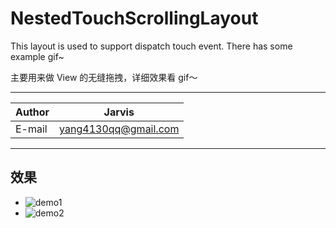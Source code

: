 NestedTouchScrollingLayout
===========================
This layout is used to support dispatch touch event.
There has some example gif~

主要用来做 View 的无缝拖拽，详细效果看 gif～
****
	
|Author|Jarvis|
|---|---
|E-mail|yang4130qq@gmail.com


****
## 效果
* ![demo1](https://github.com/JarvisGG/NestedTouchScrollingLayout/blob/master/captures/demo1.gif)
* ![demo2](https://github.com/JarvisGG/NestedTouchScrollingLayout/blob/master/captures/demo2.gif)
